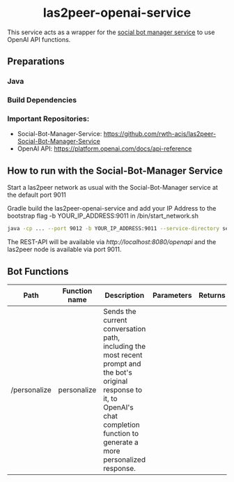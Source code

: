 <h1 align="center">las2peer-openai-service</h1>

This service acts as a wrapper for the [social bot manager service](https://github.com/rwth-acis/las2peer-social-bot-manager-service) to use OpenAI API functions. 

## Preparations

### Java


### Build Dependencies


### Important Repositories: 

- Social-Bot-Manager-Service: https://github.com/rwth-acis/las2peer-Social-Bot-Manager-Service
- OpenAI API: https://platform.openai.com/docs/api-reference

How to run with the Social-Bot-Manager Service
-------------------

Start a las2peer network as usual with the Social-Bot-Manager service at the default port 9011

Gradle build the las2peer-openai-service and add your IP Address to the bootstrap flag -b YOUR_IP_ADDRESS:9011 in /bin/start_network.sh

```bash
java -cp ... --port 9012 -b YOUR_IP_ADDRESS:9011 --service-directory service uploadStartupDirectory startService\(\'i5.las2peer.services.openAIService.OpenAIService@1.0.0\'\) startWebConnector interactive
```



The REST-API will be available via *http://localhost:8080/openapi* and the las2peer node is available via port 9011.

## Bot Functions

| Path | Function name | Description | Parameters | Returns |
|-----|-----|-------------|---------|---------------|
| /personalize | personalize | Sends the current conversation path, including the most recent prompt and the bot's original response to it, to OpenAI's chat completion function to generate a more personalized response. |  | |
